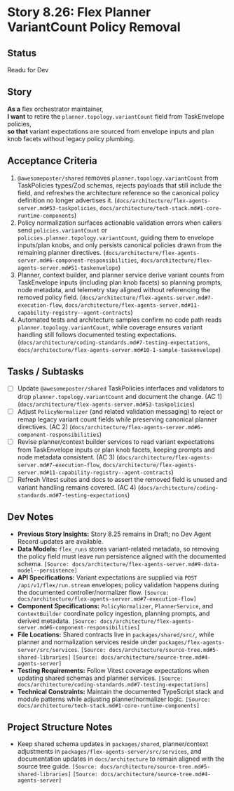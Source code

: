 # Story 8.26: Flex Planner VariantCount Policy Removal

## Status
Readu for Dev

## Story
**As a** flex orchestrator maintainer,  
**I want** to retire the `planner.topology.variantCount` field from TaskEnvelope policies,  
**so that** variant expectations are sourced from envelope inputs and plan knob facets without legacy policy plumbing.

## Acceptance Criteria
1. `@awesomeposter/shared` removes `planner.topology.variantCount` from TaskPolicies types/Zod schemas, rejects payloads that still include the field, and refreshes the architecture reference so the canonical policy definition no longer advertises it. (`docs/architecture/flex-agents-server.md#53-taskpolicies`, `docs/architecture/tech-stack.md#1-core-runtime-components`)
2. Policy normalization surfaces actionable validation errors when callers send `policies.variantCount` or `policies.planner.topology.variantCount`, guiding them to envelope inputs/plan knobs, and only persists canonical policies drawn from the remaining planner directives. (`docs/architecture/flex-agents-server.md#6-component-responsibilities`, `docs/architecture/flex-agents-server.md#51-taskenvelope`)
3. Planner, context builder, and planner service derive variant counts from TaskEnvelope inputs (including plan knob facets) so planning prompts, node metadata, and telemetry stay aligned without referencing the removed policy field. (`docs/architecture/flex-agents-server.md#7-execution-flow`, `docs/architecture/flex-agents-server.md#11-capability-registry--agent-contracts`)
4. Automated tests and architecture samples confirm no code path reads `planner.topology.variantCount`, while coverage ensures variant handling still follows documented testing expectations. (`docs/architecture/coding-standards.md#7-testing-expectations`, `docs/architecture/flex-agents-server.md#10-1-sample-taskenvelope`)

## Tasks / Subtasks
- [ ] Update `@awesomeposter/shared` TaskPolicies interfaces and validators to drop `planner.topology.variantCount` and document the change. (AC 1) (`docs/architecture/flex-agents-server.md#53-taskpolicies`)
- [ ] Adjust `PolicyNormalizer` (and related validation messaging) to reject or remap legacy variant count fields while preserving canonical planner directives. (AC 2) (`docs/architecture/flex-agents-server.md#6-component-responsibilities`)
- [ ] Revise planner/context builder services to read variant expectations from TaskEnvelope inputs or plan knob facets, keeping prompts and node metadata consistent. (AC 3) (`docs/architecture/flex-agents-server.md#7-execution-flow`, `docs/architecture/flex-agents-server.md#11-capability-registry--agent-contracts`)
- [ ] Refresh Vitest suites and docs to assert the removed field is unused and variant handling remains covered. (AC 4) (`docs/architecture/coding-standards.md#7-testing-expectations`)

## Dev Notes
- **Previous Story Insights:** Story 8.25 remains in Draft; no Dev Agent Record updates are available.
- **Data Models:** `flex_runs` stores variant-related metadata, so removing the policy field must leave run persistence aligned with the documented schema. `[Source: docs/architecture/flex-agents-server.md#9-data-model--persistence]`
- **API Specifications:** Variant expectations are supplied via `POST /api/v1/flex/run.stream` envelopes; policy validation happens during the documented controller/normalizer flow. `[Source: docs/architecture/flex-agents-server.md#7-execution-flow]`
- **Component Specifications:** `PolicyNormalizer`, `PlannerService`, and `ContextBuilder` coordinate policy ingestion, planning prompts, and derived metadata. `[Source: docs/architecture/flex-agents-server.md#6-component-responsibilities]`
- **File Locations:** Shared contracts live in `packages/shared/src/`, while planner and normalization services reside under `packages/flex-agents-server/src/services`. `[Source: docs/architecture/source-tree.md#5-shared-libraries]` `[Source: docs/architecture/source-tree.md#4-agents-server]`
- **Testing Requirements:** Follow Vitest coverage expectations when updating shared schemas and planner services. `[Source: docs/architecture/coding-standards.md#7-testing-expectations]`
- **Technical Constraints:** Maintain the documented TypeScript stack and module patterns while adjusting planner/normalizer logic. `[Source: docs/architecture/tech-stack.md#1-core-runtime-components]`

## Project Structure Notes
- Keep shared schema updates in `packages/shared`, planner/context adjustments in `packages/flex-agents-server/src/services`, and documentation updates in `docs/architecture` to remain aligned with the source tree guide. `[Source: docs/architecture/source-tree.md#5-shared-libraries]` `[Source: docs/architecture/source-tree.md#4-agents-server]`
